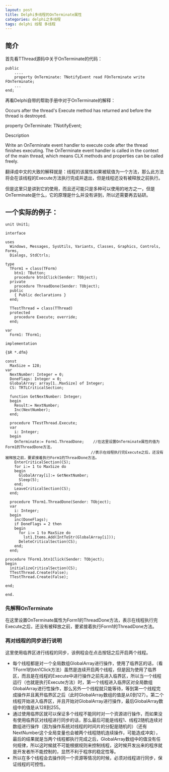 ```yaml
---
layout: post
title: Delphi多线程的OnTerminate属性
categories: delphi之多线程
tags: delphi 线程 多线程
---
```



简介
---

首先看TThread源码中关于OnTerminate的代码：

    public
        ....
        property OnTerminate: TNotifyEvent read FOnTerminate write FOnTerminate;
        ...
    end;

 

再看Delphi自带的帮助手册中对于OnTerminate的解释：

Occurs after the thread's Execute method has returned and before the thread is destroyed.

property OnTerminate: TNotifyEvent;

Description

Write an OnTerminate event handler to execute code after the thread finishes executing. The OnTerminate event handler is called in the context of the main thread, which means CLX methods and properties can be called freely.

翻译成中文的大致的解释就是：线程的该属性如果被赋值为一个方法，那么此方法将会在该线程的Execute方法执行完成并退出，但是线程还没有被释放之前执行。

但是这里只是讲到它的使用，而且还可能只是多种可以使用的地方之一，但是OnTerminate是什么，它的原理是什么并没有讲到，所以还需要再去钻研。

 

一个实际的例子：
---

    unit Unit1;
    
    interface
    
    uses
      Windows, Messages, SysUtils, Variants, Classes, Graphics, Controls, Forms,
      Dialogs, StdCtrls;
    
    type
      TForm1 = class(TForm)
        btn1: TButton;
        procedure btn1Click(Sender: TObject);
      private
        procedure ThreadDone(Sender: TObject);
      public
        { Public declarations }
      end;
    
      TTestThread = class(TThread)
      protected
        procedure Execute; override;
      end;
    
    var
      Form1: TForm1;
    
    implementation
    
    {$R *.dfm}
    
    const
      MaxSize = 128;
    var
      NextNumber: Integer = 0;
      DoneFlags: Integer = 0;
      GlobalArray: array[1..MaxSize] of Integer;
      CS: TRTLCriticalSection;
    
      function GetNextNumber: Integer;
      begin
        Result:= NextNumber;
        Inc(NextNumber);
      end;
    
      procedure TTestThread.Execute;
      var
        i: Integer;
      begin
        OnTerminate:= Form1.ThreadDone;    //在这里设置OnTerminate属性的值为Form1的ThreadDone方法，
                                          //表示在线程执行完Execute之后，还没有被释放之前，要紧接着执行Form1的ThreadDone方法。
        EnterCriticalSection(CS);
        for i:= 1 to MaxSize do
        begin
          GlobalArray[i]:= GetNextNumber;
          Sleep(5);
        end;
        LeaveCriticalSection(CS);
      end;
    
      procedure TForm1.ThreadDone(Sender: TObject);
      var
        i: Integer;
      begin
        inc(DoneFlags);
        if DoneFlags = 2 then
        begin
          for i:= 1 to MaxSize do
            lst1.Items.Add(IntToStr(GlobalArray[i]));
          DeleteCriticalSection(CS);
        end;
      end;
    
    procedure TForm1.btn1Click(Sender: TObject);
    begin
      initializeCriticalSection(CS);
      TTestThread.Create(False);
      TTestThread.Create(False);
    
    end;
    
    end.    

 

### 先解释OnTerminate

在这里设置OnTerminate属性为Form1的ThreadDone方法，表示在线程执行完Execute之后，还没有被释放之前，要紧接着执行Form1的ThreadDone方法。

### 再对线程的同步进行说明

这里使用临界区进行线程的同步，该例程会在点击按钮之后开启两个线程。

* 每个线程都是对一个全局数组GlobalArray进行操作，使用了临界区的话，（看TForm1的btn1Click方法）虽然是连续开启两个线程，但是因为使用了临界区，而且是在线程的Execute中进行操作之前先进入临界区，所以当一个线程运行（也就是执行Execute方法）时，第一个线程进入临界区对全局数组GlobalArray进行性操作，那么另外一个线程就只能等待，等到第一个线程完成操作并且离开临界区之后（此时GlobalArray数组的值是从0到127）。第二个线程开始进入临界区，并且开始对GlobalArray进行操作，最后GlobalArray数组中的值是从128到255。
* 通过使用临界区就可以保证多个线程不能同时对一个资源进行操作，而如果没有使用临界区对线程进行同步的话，那么最后可能是线程1、线程2随机连续对数组进行操作（因为操作系统对线程的时间片的分配是随机的）（还有NextNumber这个全局变量也会被两个线程随机连续操作，可能造成冲突），最后的结果就是当两个线程都执行完成之后，GlobalArray数组中的值没有任何规律，所以这时候就不可能根据规则来控制线程，这时候开发出来的程序就是开发者所不能控制的，显然不利于程序的稳定性等。
* 所以在多个线程会去操作同一个资源等情况的时候，必须对线程进行同步，保证线程的可控性。